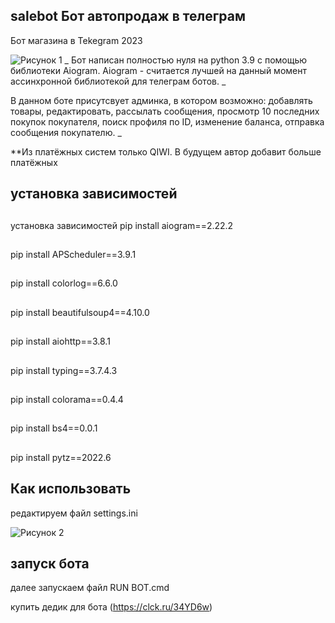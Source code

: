 ## salebot Бот автопродаж в телеграм
Бот магазина в Tekegram 2023

![Рисунок 1 ](https://conff.org/uploads/posts/2022-05/amc8tfq.png)
_
Бот написан полностью нуля на python 3.9 с помощью библиотеки Aiogram. Aiogram - считается лучшей на данный момент ассинхронной библиотекой для телеграм ботов.
_

В данном боте присутсвует админка, в котором возможно: добавлять товары, редактировать, рассылать сообщения, просмотр 10 последних покупок покупателя, поиск профиля по ID, изменение баланса, отправка сообщения покупателю.
_

**Из платёжных систем только QIWI. В будущем автор добавит больше платёжных
## установка зависимостей
##
установка зависимостей
pip install aiogram==2.22.2
##
pip install APScheduler==3.9.1
##
pip install colorlog==6.6.0
##
pip install beautifulsoup4==4.10.0
##
pip install aiohttp==3.8.1
##
pip install typing==3.7.4.3
##
pip install colorama==0.4.4
##
pip install bs4==0.0.1
##
pip install pytz==2022.6
##
## Как использовать
редактируем файл settings.ini
 
 ![Рисунок 2 ](https://skr.sh/i/280523/MzLhvr6C.jpg)
## запуск бота
далее запускаем файл RUN BOT.cmd

купить дедик для бота (https://clck.ru/34YD6w)

